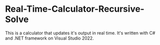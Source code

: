 # Real-Time-Calculator-Recursive-Solve
This is a calculator that updates it's output in real time. It's written with C# and .NET framework on Visual Studio 2022.
